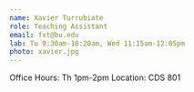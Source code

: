 ```yaml
---
name: Xavier Turrubiate
role: Teaching Assistant
email: fxt@bu.edu
lab: Tu 9:30am-10:20am, Wed 11:15am-12:05pm 
photo: xavier.jpg
---
```


Office Hours: Th 1pm-2pm Location: CDS 801
